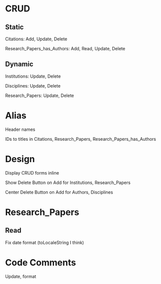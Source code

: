 # CRUD
## Static
Citations: Add, Update, Delete

Research_Papers_has_Authors: Add, Read, Update, Delete

## Dynamic
Institutions: Update, Delete

Disciplines: Update, Delete

Research_Papers: Update, Delete

# Alias
Header names

IDs to titles in Citations, Research_Papers, Research_Papers_has_Authors

# Design
Display CRUD forms inline

Show Delete Button on Add for Institutions, Research_Papers

Center Delete Button on Add for Authors, Disciplines

# Research_Papers
## Read
Fix date format (toLocaleString I think)

# Code Comments
Update, format